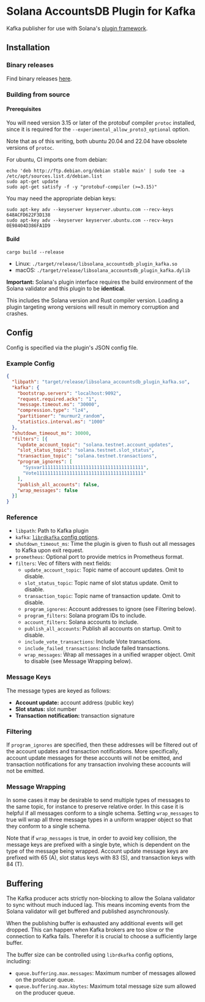 # Solana AccountsDB Plugin for Kafka

Kafka publisher for use with Solana's [plugin framework](https://docs.solana.com/developing/plugins/geyser-plugins).

## Installation

### Binary releases

Find binary releases [here](https://github.com/Blockdaemon/solana-accountsdb-plugin-kafka/releases).

### Building from source

#### Prerequisites

You will need version 3.15 or later of the protobuf compiler `protoc` installed, since it is required for the `--experimental_allow_proto3_optional` option.

Note that as of this writing, both ubuntu 20.04 and 22.04 have obsolete versions of `protoc`.

For ubuntu, CI imports one from debian:

```shell
echo 'deb http://ftp.debian.org/debian stable main' | sudo tee -a /etc/apt/sources.list.d/debian.list
sudo apt-get update
sudo apt-get satisfy -f -y "protobuf-compiler (>=3.15)"
```

You may need the appropriate debian keys:

```shell
sudo apt-key adv --keyserver keyserver.ubuntu.com --recv-keys 648ACFD622F3D138
sudo apt-key adv --keyserver keyserver.ubuntu.com --recv-keys 0E98404D386FA1D9
```

#### Build

```shell
cargo build --release
```

- Linux: `./target/release/libsolana_accountsdb_plugin_kafka.so`
- macOS: `./target/release/libsolana_accountsdb_plugin_kafka.dylib`

**Important:** Solana's plugin interface requires the build environment of the Solana validator and this plugin to be **identical**.

This includes the Solana version and Rust compiler version.
Loading a plugin targeting wrong versions will result in memory corruption and crashes.

## Config

Config is specified via the plugin's JSON config file.

### Example Config

```json
{
  "libpath": "target/release/libsolana_accountsdb_plugin_kafka.so",
  "kafka": {
    "bootstrap.servers": "localhost:9092",
    "request.required.acks": "1",
    "message.timeout.ms": "30000",
    "compression.type": "lz4",
    "partitioner": "murmur2_random",
    "statistics.interval.ms": "1000"
  },
  "shutdown_timeout_ms": 30000,
  "filters": [{
    "update_account_topic": "solana.testnet.account_updates",
    "slot_status_topic": "solana.testnet.slot_status",
    "transaction_topic": "solana.testnet.transactions",
    "program_ignores": [
      "Sysvar1111111111111111111111111111111111111",
      "Vote111111111111111111111111111111111111111"
    ],
    "publish_all_accounts": false,
    "wrap_messages": false
  }]
}
```

### Reference

- `libpath`: Path to Kafka plugin
- `kafka`: [`librdkafka` config options](https://github.com/edenhill/librdkafka/blob/master/CONFIGURATION.md).
- `shutdown_timeout_ms`: Time the plugin is given to flush out all messages to Kafka upon exit request.
- `prometheus`: Optional port to provide metrics in Prometheus format.
- `filters`: Vec of filters with next fields:
  - `update_account_topic`: Topic name of account updates. Omit to disable.
  - `slot_status_topic`: Topic name of slot status update. Omit to disable.
  - `transaction_topic`: Topic name of transaction update. Omit to disable.
  - `program_ignores`: Account addresses to ignore (see Filtering below).
  - `program_filters`: Solana program IDs to include.
  - `account_filters`: Solana accounts to include.
  - `publish_all_accounts`: Publish all accounts on startup. Omit to disable.
  - `include_vote_transactions`: Include Vote transactions.
  - `include_failed_transactions`: Include failed transactions.
  - `wrap_messages`: Wrap all messages in a unified wrapper object. Omit to disable (see Message Wrapping below).

### Message Keys

The message types are keyed as follows:

- **Account update:** account address (public key)
- **Slot status:** slot number
- **Transaction notification:** transaction signature

### Filtering

If `program_ignores` are specified, then these addresses will be filtered out of the account updates
and transaction notifications.  More specifically, account update messages for these accounts will not be emitted,
and transaction notifications for any transaction involving these accounts will not be emitted.

### Message Wrapping

In some cases it may be desirable to send multiple types of messages to the same topic,
for instance to preserve relative order.  In this case it is helpful if all messages conform to a single schema.
Setting `wrap_messages` to true will wrap all three message types in a uniform wrapper object so that they
conform to a single schema.

Note that if `wrap_messages` is true, in order to avoid key collision, the message keys are prefixed with a single byte,
which is dependent on the type of the message being wrapped.  Account update message keys are prefixed with
65 (A), slot status keys with 83 (S), and transaction keys with 84 (T).

## Buffering

The Kafka producer acts strictly non-blocking to allow the Solana validator to sync without much induced lag.
This means incoming events from the Solana validator will get buffered and published asynchronously.

When the publishing buffer is exhausted any additional events will get dropped.
This can happen when Kafka brokers are too slow or the connection to Kafka fails.
Therefor it is crucial to choose a sufficiently large buffer.

The buffer size can be controlled using `librdkafka` config options, including:

- `queue.buffering.max.messages`: Maximum number of messages allowed on the producer queue.
- `queue.buffering.max.kbytes`: Maximum total message size sum allowed on the producer queue.
